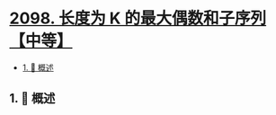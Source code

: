 # [2098. 长度为 K 的最大偶数和子序列【中等】](https://github.com/tnotesjs/TNotes.leetcode/tree/main/notes/2098.%20%E9%95%BF%E5%BA%A6%E4%B8%BA%20K%20%E7%9A%84%E6%9C%80%E5%A4%A7%E5%81%B6%E6%95%B0%E5%92%8C%E5%AD%90%E5%BA%8F%E5%88%97%E3%80%90%E4%B8%AD%E7%AD%89%E3%80%91)

<!-- region:toc -->

- [1. 📝 概述](#1--概述)

<!-- endregion:toc -->

## 1. 📝 概述
